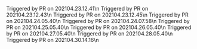   Triggered by PR on 202104.23.12.41\n
  Triggered by PR on 202104.23.12.43\n
  Triggered by PR on 202104.23.12.45\n
  Triggered by PR on 202104.24.05.40\n
  Triggered by PR on 202104.24.07.58\n
  Triggered by PR on 202104.25.05.40\n
  Triggered by PR on 202104.26.05.40\n
  Triggered by PR on 202104.27.05.40\n
  Triggered by PR on 202104.28.05.40\n
  Triggered by PR on 202104.30.14.16\n
